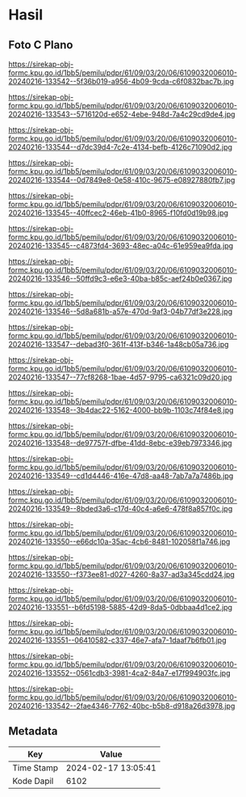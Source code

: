 # Hasil

## Foto C Plano

https://sirekap-obj-formc.kpu.go.id/1bb5/pemilu/pdpr/61/09/03/20/06/6109032006010-20240216-133542--5f36b019-a956-4b09-9cda-c6f0832bac7b.jpg

https://sirekap-obj-formc.kpu.go.id/1bb5/pemilu/pdpr/61/09/03/20/06/6109032006010-20240216-133543--5716120d-e652-4ebe-948d-7a4c29cd9de4.jpg

https://sirekap-obj-formc.kpu.go.id/1bb5/pemilu/pdpr/61/09/03/20/06/6109032006010-20240216-133544--d7dc39d4-7c2e-4134-befb-4126c71090d2.jpg

https://sirekap-obj-formc.kpu.go.id/1bb5/pemilu/pdpr/61/09/03/20/06/6109032006010-20240216-133544--0d7849e8-0e58-410c-9675-e08927880fb7.jpg

https://sirekap-obj-formc.kpu.go.id/1bb5/pemilu/pdpr/61/09/03/20/06/6109032006010-20240216-133545--40ffcec2-46eb-41b0-8965-f10fd0d19b98.jpg

https://sirekap-obj-formc.kpu.go.id/1bb5/pemilu/pdpr/61/09/03/20/06/6109032006010-20240216-133545--c4873fd4-3693-48ec-a04c-61e959ea9fda.jpg

https://sirekap-obj-formc.kpu.go.id/1bb5/pemilu/pdpr/61/09/03/20/06/6109032006010-20240216-133546--50ffd9c3-e6e3-40ba-b85c-aef24b0e0367.jpg

https://sirekap-obj-formc.kpu.go.id/1bb5/pemilu/pdpr/61/09/03/20/06/6109032006010-20240216-133546--5d8a681b-a57e-470d-9af3-04b77df3e228.jpg

https://sirekap-obj-formc.kpu.go.id/1bb5/pemilu/pdpr/61/09/03/20/06/6109032006010-20240216-133547--debad3f0-361f-413f-b346-1a48cb05a736.jpg

https://sirekap-obj-formc.kpu.go.id/1bb5/pemilu/pdpr/61/09/03/20/06/6109032006010-20240216-133547--77cf8268-1bae-4d57-9795-ca6321c09d20.jpg

https://sirekap-obj-formc.kpu.go.id/1bb5/pemilu/pdpr/61/09/03/20/06/6109032006010-20240216-133548--3b4dac22-5162-4000-bb9b-1103c74f84e8.jpg

https://sirekap-obj-formc.kpu.go.id/1bb5/pemilu/pdpr/61/09/03/20/06/6109032006010-20240216-133548--de97757f-dfbe-41dd-8ebc-e39eb7973346.jpg

https://sirekap-obj-formc.kpu.go.id/1bb5/pemilu/pdpr/61/09/03/20/06/6109032006010-20240216-133549--cd1d4446-416e-47d8-aa48-7ab7a7a7486b.jpg

https://sirekap-obj-formc.kpu.go.id/1bb5/pemilu/pdpr/61/09/03/20/06/6109032006010-20240216-133549--8bded3a6-c17d-40c4-a6e6-478f8a857f0c.jpg

https://sirekap-obj-formc.kpu.go.id/1bb5/pemilu/pdpr/61/09/03/20/06/6109032006010-20240216-133550--e66dc10a-35ac-4cb6-8481-102058f1a746.jpg

https://sirekap-obj-formc.kpu.go.id/1bb5/pemilu/pdpr/61/09/03/20/06/6109032006010-20240216-133550--f373ee81-d027-4260-8a37-ad3a345cdd24.jpg

https://sirekap-obj-formc.kpu.go.id/1bb5/pemilu/pdpr/61/09/03/20/06/6109032006010-20240216-133551--b6fd5198-5885-42d9-8da5-0dbbaa4d1ce2.jpg

https://sirekap-obj-formc.kpu.go.id/1bb5/pemilu/pdpr/61/09/03/20/06/6109032006010-20240216-133551--06410582-c337-46e7-afa7-1daaf7b6fb01.jpg

https://sirekap-obj-formc.kpu.go.id/1bb5/pemilu/pdpr/61/09/03/20/06/6109032006010-20240216-133552--0561cdb3-3981-4ca2-84a7-e17f994903fc.jpg

https://sirekap-obj-formc.kpu.go.id/1bb5/pemilu/pdpr/61/09/03/20/06/6109032006010-20240216-133542--2fae4346-7762-40bc-b5b8-d918a26d3978.jpg


## Metadata

| Key        | Value               |
| ---------- | ------------------- |
| Time Stamp | 2024-02-17 13:05:41 |
| Kode Dapil | 6102                |



